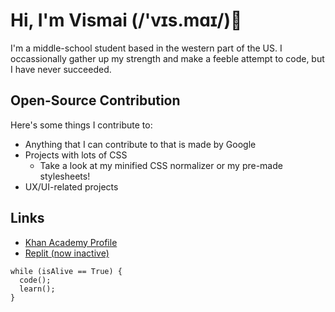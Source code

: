 # Hi, I'm Vismai (/'vɪs.mɑɪ/)👋

I'm a middle-school student based in the western part of the US. I occassionally gather up my strength and make a feeble attempt to code, but I have never succeeded.

## Open-Source Contribution
Here's some things I contribute to:
* Anything that I can contribute to that is made by Google
* Projects with lots of CSS
  * Take a look at my minified CSS normalizer or my pre-made stylesheets!
* UX/UI-related projects

## Links
* [Khan Academy Profile](https://khanacademy.org/profile/TheBlueBoggle/)
* [Replit (now inactive)](https://replit.com/@ProximaAtlas/)


```
while (isAlive == True) {
  code();
  learn();
}
```








